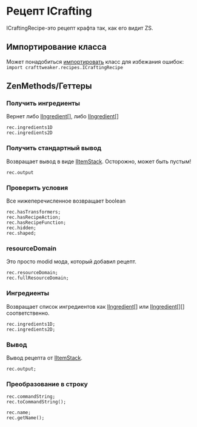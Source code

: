 # Рецепт ICrafting

ICraftingRecipe-это рецепт крафта так, как его видит ZS.

## Импортирование класса

Может понадобиться [импортировать](/AdvancedFunctions/Import/) класс для избежания ошибок:  
`import crafttweaker.recipes.ICraftingRecipe`

## ZenMethods/Геттеры

### Получить ингредиенты

Вернет либо [IIngredient](/Vanilla/Variable_Types/IIngredient/)[], либо [IIngredient](/Vanilla/Variable_Types/IIngredient/)[]

```zenscript
rec.ingredients1D
rec.ingredients2D
```

### Получить стандартный вывод

Возвращает вывод в виде [IItemStack](/Vanilla/Items/IItemStack/). Осторожно, может быть пустым!

```zenscript
rec.output
```

### Проверить условия

Все нижеперечисленное возвращает boolean

```zenscript
rec.hasTransformers;
rec.hasRecipeAction;
rec.hasRecipeFunction;
rec.hidden;
rec.shaped;
```

### resourceDomain

Это просто modid мода, который добавил рецепт.

```zenscript
rec.resourceDomain;
rec.fullResourceDomain;
```

### Ингредиенты

Возвращает список ингредиентов как [IIngredient](/Vanilla/Variable_Types/IIngredient/)\[] или [IIngredient](/Vanilla/Variable_Types/IIngredient/)\[]\[] соответственно.

```zenscript
rec.ingredients1D;
rec.ingredients2D;
```

### Вывод

Вывод рецепта от [IItemStack](/Vanilla/Items/IItemStack/).

```zenscript
rec.output;
```

### Преобразование в строку

```zenscript
rec.commandString;
rec.toCommandString();

rec.name;
rec.getName();
```
